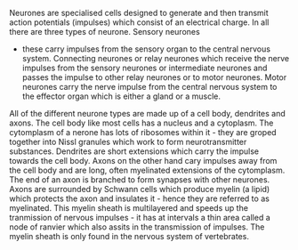 Neurones are specialised cells designed to generate and then transmit action potentials (impulses)
which consist of an electrical charge. In all there are three types of neurone. Sensory neurones
- these carry impulses from the sensory organ to the central nervous system. Connecting neurones or
relay neurones which receive the nerve impulses from the sensory neurones or intermediate neurones
and passes the impulse to other relay neurones or to motor neurones. Motor neurones carry the
nerve impulse from the central nervous system to the effector organ which is either a gland or
a muscle.

All of the different neurone types are made up of a cell body, dendrites and axons. The cell body
like most cells has a nucleus and a cytoplasm. The cytomplasm of a nerone has lots of ribosomes
within it - they are groped together into Nissl granules which work to form neurotransmitter
substances. Dendrites are short extensions which carry the impulse towards the cell body. Axons
on the other hand cary impulses away from the cell body and are long, often myelinated extensions
of the cytomplasm. The end of an axon is branched to form synapses with other neurones. Axons
are surrounded by Schwann cells which produce myelin (a lipid) which protects the axon and
insulates it - hence they are referred to as myelinated. This myelin sheath is multilayered and
speeds up the tranmission of nervous impulses - it has at intervals a thin area called a node of
ranvier which also assits in the transmission of impulses. The myelin sheath is only found in the
nervous system of vertebrates.